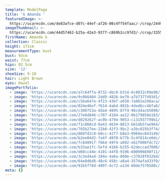 ```yaml
---
template: ModelPage
title: 'G Amanda '
featuredImage: >-
  https://ucarecdn.com/de83afce-d07c-44ef-a726-00c4ff54faac/-/crop/2449x1306/0,0/-/preview/
imageThumbnail: >-
  https://ucarecdn.com/44d57462-b25a-42e3-9377-c869b2cc97d3/-/crop/3355x3648/914,0/-/preview/
firstName: Amanda G
collection: Classic
height: 171cm
measurementType: bust
bust: 93cm
waist: 77cm
hips: 92.5cm
size: '12'
shoeSize: 9-10
hair: Light Brown
eyes: Hazel
imagePortfolio:
  - image: 'https://ucarecdn.com/a7c64ffa-8732-4bc0-b314-6c8032c89e98/'
  - image: 'https://ucarecdn.com/9c066404-2dd9-4826-be70-a7b7377493d1/'
  - image: 'https://ucarecdn.com/c56a647e-4f23-436f-a658-7a881e298aca/'
  - image: 'https://ucarecdn.com/024e46ef-f614-4ab4-881b-4ded6cc46fa8/'
  - image: 'https://ucarecdn.com/c308753a-dda4-4895-87f4-96cd4ac65090/'
  - image: 'https://ucarecdn.com/27e8d846-c707-4104-ae12-0b179858e163/'
  - image: 'https://ucarecdn.com/d829262f-ac9b-4794-9053-c131937799b1/'
  - image: 'https://ucarecdn.com/f1c868cd-0a43-4634-8813-bb14b57ae964/'
  - image: 'https://ucarecdn.com/765b27ee-22b0-42f3-9bc2-a3bc025b3f74/'
  - image: 'https://ucarecdn.com/0687d2c0-68cc-4277-b8e3-0969ec843149/'
  - image: 'https://ucarecdn.com/b2ee04d2-fa4f-40f8-b77b-5c4f814ce0dc/'
  - image: 'https://ucarecdn.com/fc84891f-f664-49f4-a892-eb2f008fdc72/'
  - image: 'https://ucarecdn.com/b33ae1fc-5efd-4166-b255-62deccad7008/'
  - image: 'https://ucarecdn.com/d60cc44e-4101-44f8-9196-600996698f11/'
  - image: 'https://ucarecdn.com/3c3ed4a4-284e-4a6a-860e-c37828f032bd/'
  - image: 'https://ucarecdn.com/64e8d6d8-48c6-458c-a8a4-3574afad33f0/'
  - image: 'https://ucarecdn.com/91b5ff8d-4897-4c72-a134-60de7570588c/'
meta: {}
---
```


